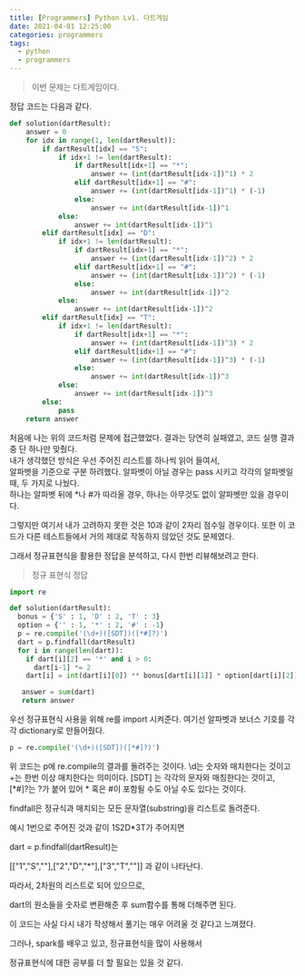 ```yaml
---
title: [Programmers] Python Lv1. 다트게임
date: 2021-04-01 12:25:00
categories: programmers
tags:
  - python
  - programmers
---
```

>이번 문제는 다트게임이다.

정답 코드는 다음과 같다.

~~~python
def solution(dartResult):
    answer = 0
    for idx in range(1, len(dartResult)):
        if dartResult[idx] == "S":
            if idx+1 != len(dartResult):
                if dartResult[idx+1] == "*":
                    answer += (int(dartResult[idx-1])^1) * 2
                elif dartResult[idx+1] == "#":
                    answer += (int(dartResult[idx-1])^1) * (-1)
                else:
                    answer += int(dartResult[idx-1])^1
            else:
                answer += int(dartResult[idx-1])^1
        elif dartResult[idx] == "D":
            if idx+1 != len(dartResult):
                if dartResult[idx+1] == "*":
                    answer += (int(dartResult[idx-1])^2) * 2
                elif dartResult[idx+1] == "#":
                    answer += (int(dartResult[idx-1])^2) * (-1)
                else:
                    answer += int(dartResult[idx-1])^2
            else:
                answer += int(dartResult[idx-1])^2
        elif dartResult[idx] == "T":
            if idx+1 != len(dartResult):
                if dartResult[idx+1] == "*":
                    answer += (int(dartResult[idx-1])^3) * 2
                elif dartResult[idx+1] == "#":
                    answer += (int(dartResult[idx-1])^3) * (-1)
                else:
                    answer += int(dartResult[idx-1])^3
            else:
                answer += int(dartResult[idx-1])^3
        else:
            pass
    return answer
~~~

처음에 나는 위의 코드처럼 문제에 접근했었다. 결과는 당연히 실패였고, 코드 실행 결과 중 단 하나만 맞췄다.  
내가 생각했던 방식은 우선 주어진 리스트를 하나씩 읽어 들여서,  
알파벳을 기준으로 구분 하려했다.
알파벳이 아닐 경우는 pass 시키고 각각의 알파벳일 때, 두 가지로 나눴다.  
하나는 알파벳 뒤에 *나 #가 따라올 경우, 하나는 아무것도 없이 알파벳만 있을 경우이다.

그렇지만 여기서 내가 고려하지 못한 것은 10과 같이 2자리 점수일 경우이다. 또한 이 코드가
다른 테스트들에서 거의 제대로 작동하지 않았던 것도 문제였다.

그래서 정규표현식을 활용한 정답을 분석하고, 다시 한번 리뷰해보려고 한다.  

>정규 표현식 정답  

~~~python
import re

def solution(dartResult):
  bonus = {'S' : 1, 'D' : 2, 'T' : 3}
  option = {'' : 1, '*' : 2, '#' : -1}
  p = re.compile('(\d+)([SDT])([*#]?)')
  dart = p.findfall(dartResult)
  for i in range(len(dart)):
    if dart[i][2] == '*' and i > 0:
      dart[i-1] *= 2
    dart[i] = int(dart[i][0]) ** bonus[dart[i][1]] * option[dart[i][2]]

   answer = sum(dart)
   return answer
~~~

우선 정규표현식 사용을 위해 re를 import 시켜준다.
여기선 알파벳과 보너스 기호를 각각 dictionary로 만들어줬다.  

~~~python
p = re.compile('(\d+)([SDT])([*#]?)')
~~~
위 코드는 p에 re.compile의 결과를 돌려주는 것이다.
\d는 숫자와 매치한다는 것이고 +는 한번 이상 매치한다는 의미이다.
[SDT] 는 각각의 문자와 매칭한다는 것이고,  
[*#]?는 ?가 붙어 있어 * 혹은 #이 포함될 수도 아닐 수도 있다는 것이다.

findfall은 정규식과 매치되는 모든 문자열(substring)을 리스트로 돌려준다.  

예시 1번으로 주어진 것과 같이 1S2D*3T가 주어지면

dart = p.findfall(dartResult)는  

[["1","S",""],["2","D","*"],["3","T",""]] 과 같이 나타난다.

따라서, 2차원의 리스트로 되어 있으므로,  

dart의 원소들을 숫자로 변환해준 후 sum함수를 통해 더해주면 된다.

이 코드는 사실 다시 내가 작성해서 풀기는 매우 어려울 것 같다고 느껴졌다.  

그러나, spark를 배우고 있고, 정규표현식을 많이 사용해서  

정규표현식에 대한 공부를 더 할 필요는 있을 것 같다.
